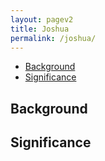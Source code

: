 ```yaml
---
layout: pagev2
title: Joshua
permalink: /joshua/
---
```

- [Background](#background)
- [Significance](#significance)

## Background

## Significance
